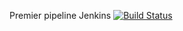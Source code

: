 Premier pipeline Jenkins
[![Build Status](http://7b6c-84-14-169-130.ngrok.io/buildStatus/icon?job=deployment)](http://7b6c-84-14-169-130.ngrok.io/job/deployment/)
